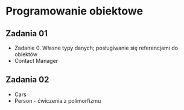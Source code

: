 # Programowanie obiektowe
<h2>Zadania 01</h2>
<ul>
<li>Zadanie 0. Własne typy danych; posługiwanie się referencjami do obiektów</li>
  <li>Contact Manager</li>
</ul>
<h2>Zadania 02</h2>
<ul>
  <li>Cars</li>
  <li>Person - ćwiczenia z polimorfizmu</li>
</ul>
